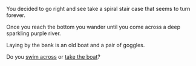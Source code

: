 You decided to go right and see take a spiral stair case that seems to turn forever. 

Once you reach the bottom you wander until you come across a deep sparkling purple river.  

Laying by the bank is an old boat and a pair of goggles. 

Do you [swim across](https://github.com/abdelk7344/adventure-story-project/blob/master/maze/right-swim.md) or [take the boat](https://github.com/abdelk7344/adventure-story-project/blob/master/maze/right-boat.md)? 